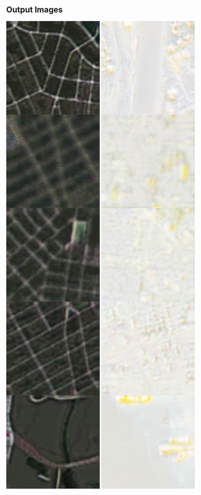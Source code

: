 ## Output Images

<img align="left" alt="CPP" width="250px" src="https://github.com/aparna8902/ML_Research/blob/master/Output/satellite_1000.png">
<img align="right" alt="CPP" width="250px" src="https://github.com/aparna8902/ML_Research/blob/master/Output/map_1000.png">


<img align="left" alt="CPP" width="250px" src="https://github.com/aparna8902/ML_Research/blob/master/Output/satellite_200.png">
<img align="right" alt="CPP" width="250px" src="https://github.com/aparna8902/ML_Research/blob/master/Output/map_200.png">



<img align="left" alt="CPP" width="250px" src="https://github.com/aparna8902/ML_Research/blob/master/Output/satellite_400.png">
<img align="right" alt="CPP" width="250px" src="https://github.com/aparna8902/ML_Research/blob/master/Output/map_400.png">


<img align="left" alt="CPP" width="250px" src="https://github.com/aparna8902/ML_Research/blob/master/Output/satellite_600.png">
<img align="right" alt="CPP" width="250px" src="https://github.com/aparna8902/ML_Research/blob/master/Output/map_600.png">



<img align="left" alt="CPP" width="250px" src="https://github.com/aparna8902/ML_Research/blob/master/Output/satellite_800.png">
<img align="right" alt="CPP" width="250px" src="https://github.com/aparna8902/ML_Research/blob/master/Output/map_800.png">
